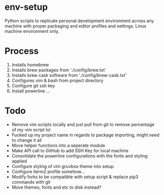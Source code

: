 # env-setup

Python scripts to replicate personal development environment across any machine with proper packaging and editor profiles and settings. Linux machine environment only.

# Process
1. Installs homebrew
2. Installs brew packages from './config/brew.txt'
3. Installs brew cask software from './config/brew-cask.txt'
4. Configures vim & bash from project directory
5. Configure git ssh key
6. Install powerline
...

# Todo
- Remove vim scripts locally and just pull from git to remove percentage of my vim script lol
- Fucked up my project name in regards to package importing, might need to change it all
- Move helper functions into a seperate module
- Make API call to GitHub to add SSH Key for local machine
- Consolidate the powerline configurations with the fonts and styling applied
- Configure styling of vim gruvbox theme into setup
- Configure iterm2 profile somehow...
- Modify forks to be compatible with setup script & replace pip3 commands with git 
- Move themes, fonts and etc to disk instead?

